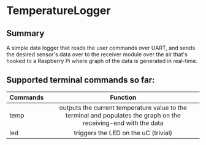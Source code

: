 # TemperatureLogger

## Summary
A simple data logger that reads the user commands over UART, and sends the desired sensor's data over to the receiver module over the air that's hooked to a Raspberry Pi where graph of the data is generated in real-time.

## Supported terminal commands so far:


| Commands        | Function      
| ------------- |:-------------:| 
| temp     | outputs the current temperature value to the terminal and populates the graph on the receiving-end with the data
| led  | triggers the LED on the uC (trivial)     
